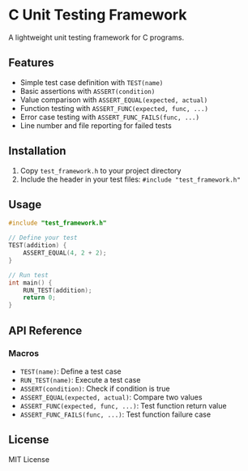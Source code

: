 # C Unit Testing Framework

A lightweight unit testing framework for C programs.

## Features

- Simple test case definition with `TEST(name)`
- Basic assertions with `ASSERT(condition)`
- Value comparison with `ASSERT_EQUAL(expected, actual)`
- Function testing with `ASSERT_FUNC(expected, func, ...)`
- Error case testing with `ASSERT_FUNC_FAILS(func, ...)`
- Line number and file reporting for failed tests

## Installation

1. Copy `test_framework.h` to your project directory
2. Include the header in your test files: `#include "test_framework.h"`

## Usage

```c
#include "test_framework.h"

// Define your test
TEST(addition) {
    ASSERT_EQUAL(4, 2 + 2);
}

// Run test
int main() {
    RUN_TEST(addition);
    return 0;
}
```

## API Reference

### Macros

- `TEST(name)`: Define a test case
- `RUN_TEST(name)`: Execute a test case
- `ASSERT(condition)`: Check if condition is true
- `ASSERT_EQUAL(expected, actual)`: Compare two values
- `ASSERT_FUNC(expected, func, ...)`: Test function return value
- `ASSERT_FUNC_FAILS(func, ...)`: Test function failure case

## License

MIT License
